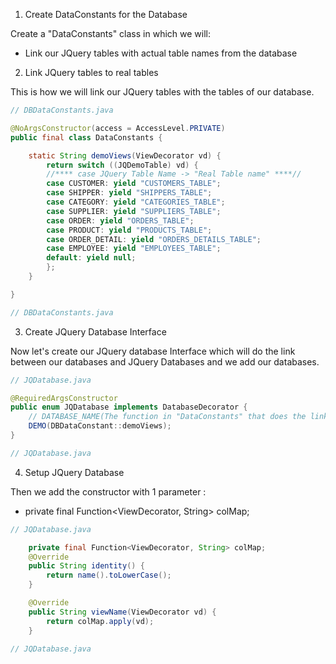 1. Create DataConstants for the Database

Create a "DataConstants" class in which we will:

- Link our JQuery tables with actual table names from the database

2. Link JQuery tables to real tables

This is how we will link our JQuery tables with the tables of our database.

```java
// DBDataConstants.java

@NoArgsConstructor(access = AccessLevel.PRIVATE)
public final class DataConstants {

	static String demoViews(ViewDecorator vd) {
		return switch ((JQDemoTable) vd) {
        //**** case JQuery Table Name -> "Real Table name" ****//
		case CUSTOMER: yield "CUSTOMERS_TABLE";
		case SHIPPER: yield "SHIPPERS_TABLE";
		case CATEGORY: yield "CATEGORIES_TABLE";
		case SUPPLIER: yield "SUPPLIERS_TABLE";
		case ORDER: yield "ORDERS_TABLE";
		case PRODUCT: yield "PRODUCTS_TABLE";
		case ORDER_DETAIL: yield "ORDERS_DETAILS_TABLE";
		case EMPLOYEE: yield "EMPLOYEES_TABLE";
		default: yield null;
		};
	}

}

// DBDataConstants.java
```

3. Create JQuery Database Interface

Now let's create our JQuery database Interface which will do the link between our databases and JQuery Databases and we add our databases.

```java
// JQDatabase.java

@RequiredArgsConstructor
public enum JQDatabase implements DatabaseDecorator {
    // DATABASE_NAME(The function in "DataConstants" that does the link between JQuery tables and real tables)
    DEMO(DBDataConstant::demoViews);
}

// JQDatabase.java
```

4. Setup JQuery Database

Then we add the constructor with 1 parameter : 
- private final Function<ViewDecorator, String> colMap;

```java
// JQDatabase.java

	private final Function<ViewDecorator, String> colMap;
	@Override
	public String identity() {
		return name().toLowerCase();
	}

	@Override
	public String viewName(ViewDecorator vd) {
		return colMap.apply(vd);
	}

// JQDatabase.java
```